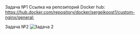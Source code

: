 Задача №1
Ссылка на репозиторий Docker hub: https://hub.docker.com/repository/docker/sergeikoost1/custom-nginx/general;

Задача №2 
![Задача 2](https://github.com/user-attachments/assets/1546058e-754b-4235-8f69-c661309aaa18)
